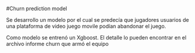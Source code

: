 #Churn prediction model

Se desarrollo un modelo por el cual se predecía que jugadores usuarios de una plataforma de video juego movile podían abandonar el juego.

Como modelo se entrenó un Xgboost. El detalle lo pueden encontrar en el archivo informe churn que armó el equipo
